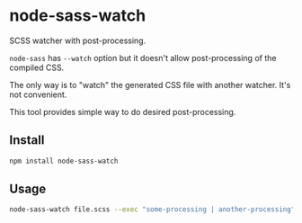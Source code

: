 # node-sass-watch

SCSS watcher with post-processing.

`node-sass` has `--watch` option but it doesn't allow post-processing of the compiled CSS.

The only way is to "watch" the generated CSS file with another watcher. It's not convenient.

This tool provides simple way to do desired post-processing.

## Install

```sh
npm install node-sass-watch
```

## Usage

```sh
node-sass-watch file.scss --exec "some-processing | another-processing"
```
